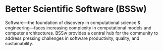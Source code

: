 # Better Scientific Software (BSSw)

Software—the foundation of discovery in computational science & engineering—faces increasing complexity in computational models and computer architectures. BSSw provides a central hub for the community to address pressing challenges in software productivity, quality, and sustainability.

<!---
Slide1 L: blog_posts/the-rse-hpc-2020-workshop-creating-community-building-careers-addressing-challenges
Slide1 R: images/raw/master/rse-hpe-hero.png
Slide2 L: events/events/panel-sustainable-hybrid-approaches
Slide2 R: events/sc20-software-related-events
Slide3 L: items/digging-deeper-into-agile-software-development
Slide3 R: items/a-list-of-free-online-programming-and-computer-science-courses
Slide4 L: events/webinar-reducing-technical-debt-with-reproducible-containers
Slide4 R: events/software-sustainability-institute-fellowship-programme-2021
Slide5 L: blog_posts/testing-non-deterministic-research-software
Slide5 R: images/raw/master/Blog_0820_Testing.png
--->

<!---
LCM: Saving for use again later

Slide1 Left: blog_posts/scientific-software-projects-and-their-communities
Slide 1 Right: items/resources-for-maximizing-remote-working
Slide2 Left: blog_posts/cleaning-your-work-surfaces-one-way-to-help-flatten-the-curve
Slide2 Right: images/raw/master/Blog_0320_COVID19.png
Slide3 Left: blog_posts/spreading-ideas-about-better-scientific-software
Slide3 Right: images/raw/master/Blog_0225_Computational.jpg
Slide4 Left: blog_posts/productivity-and-sustainability-improvement-planning-psip
Slide4 Right: images/raw/master/Blog_0120_PSIP_logo.png
Slide5 Left: items/finalizing-your-julia-package
Slide5 Right: events/webinar-best-practices-for-using-proxy-applications-as-benchmarks
--->

<!---
[Site Overview](SiteOverview.md)

[Communities Overview](CommunitiesOverview.md)

[Intro to CSE](IntroToCse.md)

[Intro to HPC](IntroToHpc.md)

--->
